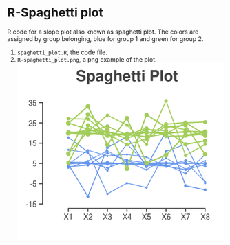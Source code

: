 # R-Spaghetti plot  
  
R code for a slope plot also known as spaghetti plot. The colors are assigned by group belonging, blue for group 1 and green for group 2.  
1. `spaghetti_plot.R`, the code file.  
2. `R-spaghetti_plot.png`, a png example of the plot.  
![graph](R-spaghetti_plot.png)
